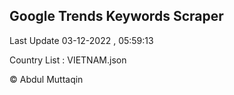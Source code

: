 

## Google Trends Keywords Scraper 
 
Last Update 03-12-2022 , 05:59:13

Country List :
VIETNAM.json



© Abdul Muttaqin 

